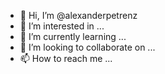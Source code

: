 - 👋 Hi, I’m @alexanderpetrenz
- 👀 I’m interested in ...
- 🌱 I’m currently learning ...
- 💞️ I’m looking to collaborate on ...
- 📫 How to reach me ...

<!---
alexanderpetrenz/alexanderpetrenz is a ✨ special ✨ repository because its `README.md` (this file) appears on your GitHub profile.
You can click the Preview link to take a look at your changes.
--->
